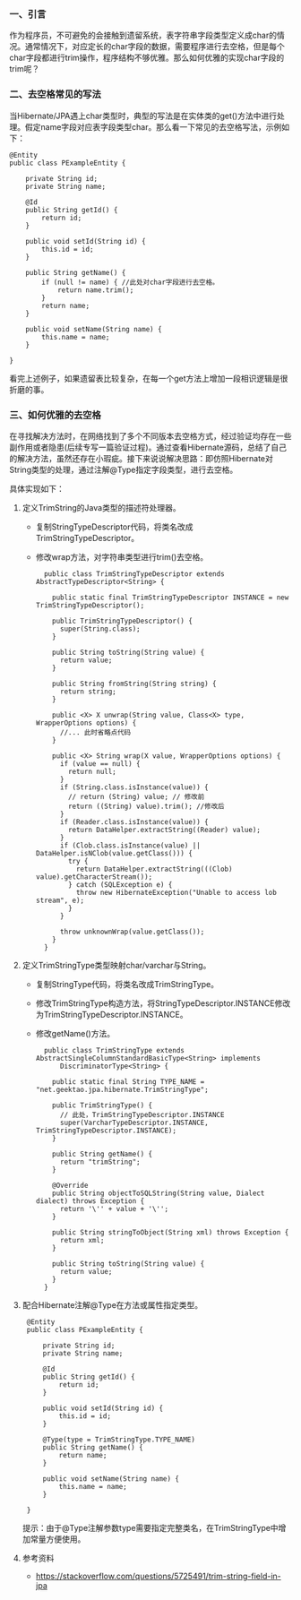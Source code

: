 ### 一、引言
作为程序员，不可避免的会接触到遗留系统，表字符串字段类型定义成char的情况。通常情况下，对应定长的char字段的数据，需要程序进行去空格，但是每个char字段都进行trim操作，程序结构不够优雅。那么如何优雅的实现char字段的trim呢？

### 二、去空格常见的写法
当Hibernate/JPA遇上char类型时，典型的写法是在实体类的get()方法中进行处理。假定name字段对应表字段类型char。那么看一下常见的去空格写法，示例如下：

	@Entity
	public class PExampleEntity {
	
		private String id;
		private String name;
	
		@Id
		public String getId() {
			return id;
		}
	
		public void setId(String id) {
			this.id = id;
		}
	
		public String getName() {
			if (null != name) { //此处对char字段进行去空格。
				return name.trim();
			}
			return name;
		}
	
		public void setName(String name) {
			this.name = name;
		}
	
	}

看完上述例子，如果遗留表比较复杂，在每一个get方法上增加一段相识逻辑是很折磨的事。

### 三、如何优雅的去空格
在寻找解决方法时，在网络找到了多个不同版本去空格方式，经过验证均存在一些副作用或者隐患(后续专写一篇验证过程)。通过查看Hibernate源码，总结了自己的解决方法，虽然还存在小瑕疵。接下来说说解决思路：即仿照Hibernate对String类型的处理，通过注解@Type指定字段类型，进行去空格。

具体实现如下：

1. 定义TrimString的Java类型的描述符处理器。
	
	* 复制StringTypeDescriptor代码，将类名改成TrimStringTypeDescriptor。

	* 修改wrap方法，对字符串类型进行trim()去空格。


			public class TrimStringTypeDescriptor extends AbstractTypeDescriptor<String> {
			
			  public static final TrimStringTypeDescriptor INSTANCE = new TrimStringTypeDescriptor();
			
			  public TrimStringTypeDescriptor() {
			    super(String.class);
			  }
			
			  public String toString(String value) {
			    return value;
			  }
			
			  public String fromString(String string) {
			    return string;
			  }
			
			  public <X> X unwrap(String value, Class<X> type, WrapperOptions options) {
				//... 此时省略点代码
			  }
			
			  public <X> String wrap(X value, WrapperOptions options) {
			    if (value == null) {
			      return null;
			    }
			    if (String.class.isInstance(value)) {
				  // return (String) value; // 修改前
			      return ((String) value).trim(); //修改后
			    }
			    if (Reader.class.isInstance(value)) {
			      return DataHelper.extractString((Reader) value);
			    }
			    if (Clob.class.isInstance(value) || DataHelper.isNClob(value.getClass())) {
			      try {
			        return DataHelper.extractString(((Clob) value).getCharacterStream());
			      } catch (SQLException e) {
			        throw new HibernateException("Unable to access lob stream", e);
			      }
			    }
			
			    throw unknownWrap(value.getClass());
			  }
			}


2. 定义TrimStringType类型映射char/varchar与String。

	* 复制StringType代码，将类名改成TrimStringType。
	* 修改TrimStringType构造方法，将StringTypeDescriptor.INSTANCE修改为TrimStringTypeDescriptor.INSTANCE。
	* 修改getName()方法。


			public class TrimStringType extends AbstractSingleColumnStandardBasicType<String> implements
			    DiscriminatorType<String> {
			
			  public static final String TYPE_NAME = "net.geektao.jpa.hibernate.TrimStringType";
			
			  public TrimStringType() {
				// 此处，TrimStringTypeDescriptor.INSTANCE
			    super(VarcharTypeDescriptor.INSTANCE, TrimStringTypeDescriptor.INSTANCE);
			  }
			
			  public String getName() {
			    return "trimString";
			  }
			
			  @Override
			  public String objectToSQLString(String value, Dialect dialect) throws Exception {
			    return '\'' + value + '\'';
			  }
			
			  public String stringToObject(String xml) throws Exception {
			    return xml;
			  }
			
			  public String toString(String value) {
			    return value;
			  }
			}


3. 配合Hibernate注解@Type在方法或属性指定类型。

		@Entity
		public class PExampleEntity {
		
			private String id;
			private String name;
		
			@Id
			public String getId() {
				return id;
			}
		
			public void setId(String id) {
				this.id = id;
			}
		
			@Type(type = TrimStringType.TYPE_NAME)
			public String getName() {
				return name;
			}
		
			public void setName(String name) {
				this.name = name;
			}
		
		}

	提示：由于@Type注解参数type需要指定完整类名，在TrimStringType中增加常量方便使用。



4. 参考资料
	* https://stackoverflow.com/questions/5725491/trim-string-field-in-jpa
